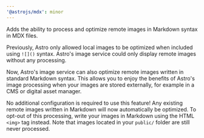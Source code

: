 ```yaml
---
'@astrojs/mdx': minor
---
```


Adds the ability to process and optimize remote images in Markdown syntax in MDX files.

Previously, Astro only allowed local images to be optimized when included using `![]()` syntax. Astro's image service could only display remote images without any processing.

Now, Astro's image service can also optimize remote images written in standard Markdown syntax. This allows you to enjoy the benefits of Astro's image processing when your images are stored externally, for example in a CMS or digital asset manager.

No additional configuration is required to use this feature! Any existing remote images written in Markdown will now automatically be optimized. To opt-out of this processing, write your images in Markdown using the HTML `<img>` tag instead. Note that images located in your `public/` folder are still never processed.
